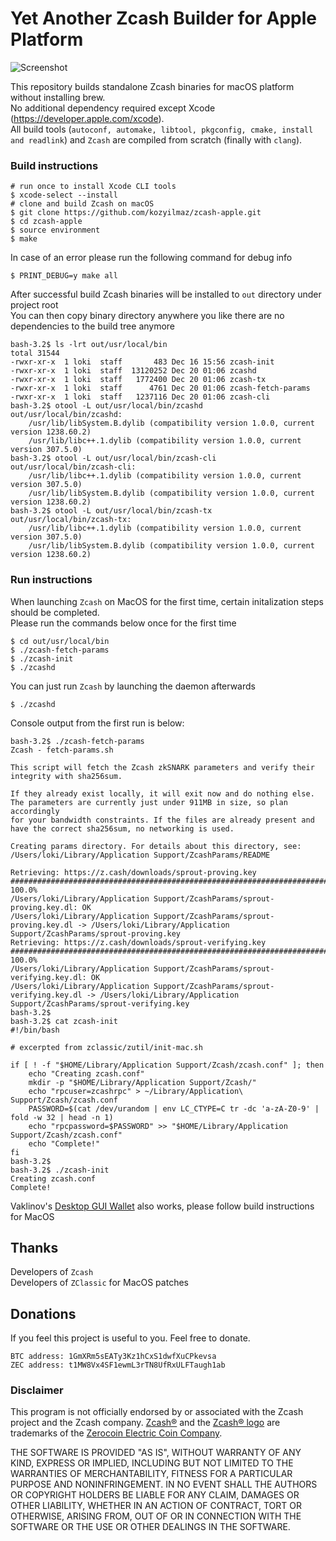 # Yet Another Zcash Builder for Apple Platform

![Screenshot](https://github.com/kozyilmaz/zcash-apple/raw/master/docs/zcash-apple.png "Zcash on Mac OS")

This repository builds standalone Zcash binaries for macOS platform without installing brew.  
No additional dependency required except Xcode (https://developer.apple.com/xcode).  
All build tools (`autoconf, automake, libtool, pkgconfig, cmake, install and readlink`) and `Zcash` are compiled from scratch (finally with `clang`).  


### Build instructions
```shell
# run once to install Xcode CLI tools
$ xcode-select --install
# clone and build Zcash on macOS
$ git clone https://github.com/kozyilmaz/zcash-apple.git
$ cd zcash-apple
$ source environment
$ make
```

In case of an error please run the following command for debug info
```shell
$ PRINT_DEBUG=y make all
```

After successful build Zcash binaries will be installed to `out` directory under project root  
You can then copy binary directory anywhere you like there are no dependencies to the build tree anymore  
```shell
bash-3.2$ ls -lrt out/usr/local/bin
total 31544
-rwxr-xr-x  1 loki  staff       483 Dec 16 15:56 zcash-init
-rwxr-xr-x  1 loki  staff  13120252 Dec 20 01:06 zcashd
-rwxr-xr-x  1 loki  staff   1772400 Dec 20 01:06 zcash-tx
-rwxr-xr-x  1 loki  staff      4761 Dec 20 01:06 zcash-fetch-params
-rwxr-xr-x  1 loki  staff   1237116 Dec 20 01:06 zcash-cli
bash-3.2$ otool -L out/usr/local/bin/zcashd
out/usr/local/bin/zcashd:
    /usr/lib/libSystem.B.dylib (compatibility version 1.0.0, current version 1238.60.2)
    /usr/lib/libc++.1.dylib (compatibility version 1.0.0, current version 307.5.0)
bash-3.2$ otool -L out/usr/local/bin/zcash-cli 
out/usr/local/bin/zcash-cli:
    /usr/lib/libc++.1.dylib (compatibility version 1.0.0, current version 307.5.0)
    /usr/lib/libSystem.B.dylib (compatibility version 1.0.0, current version 1238.60.2)
bash-3.2$ otool -L out/usr/local/bin/zcash-tx
out/usr/local/bin/zcash-tx:
    /usr/lib/libc++.1.dylib (compatibility version 1.0.0, current version 307.5.0)
    /usr/lib/libSystem.B.dylib (compatibility version 1.0.0, current version 1238.60.2)
```

### Run instructions

When launching `Zcash` on MacOS for the first time, certain initalization steps should be completed.  
Please run the commands below once for the first time  

```shell
$ cd out/usr/local/bin
$ ./zcash-fetch-params
$ ./zcash-init
$ ./zcashd
```

You can just run `Zcash` by launching the daemon afterwards  

`$ ./zcashd`  

Console output from the first run is below:
```shell
bash-3.2$ ./zcash-fetch-params
Zcash - fetch-params.sh

This script will fetch the Zcash zkSNARK parameters and verify their
integrity with sha256sum.

If they already exist locally, it will exit now and do nothing else.
The parameters are currently just under 911MB in size, so plan accordingly
for your bandwidth constraints. If the files are already present and
have the correct sha256sum, no networking is used.

Creating params directory. For details about this directory, see:
/Users/loki/Library/Application Support/ZcashParams/README

Retrieving: https://z.cash/downloads/sprout-proving.key
######################################################################## 100.0%
/Users/loki/Library/Application Support/ZcashParams/sprout-proving.key.dl: OK
/Users/loki/Library/Application Support/ZcashParams/sprout-proving.key.dl -> /Users/loki/Library/Application Support/ZcashParams/sprout-proving.key
Retrieving: https://z.cash/downloads/sprout-verifying.key
######################################################################## 100.0%
/Users/loki/Library/Application Support/ZcashParams/sprout-verifying.key.dl: OK
/Users/loki/Library/Application Support/ZcashParams/sprout-verifying.key.dl -> /Users/loki/Library/Application Support/ZcashParams/sprout-verifying.key
bash-3.2$ 
bash-3.2$ cat zcash-init 
#!/bin/bash

# excerpted from zclassic/zutil/init-mac.sh

if [ ! -f "$HOME/Library/Application Support/Zcash/zcash.conf" ]; then
    echo "Creating zcash.conf"
    mkdir -p "$HOME/Library/Application Support/Zcash/"
    echo "rpcuser=zcashrpc" > ~/Library/Application\ Support/Zcash/zcash.conf
    PASSWORD=$(cat /dev/urandom | env LC_CTYPE=C tr -dc 'a-zA-Z0-9' | fold -w 32 | head -n 1)
    echo "rpcpassword=$PASSWORD" >> "$HOME/Library/Application Support/Zcash/zcash.conf"
    echo "Complete!"
fi
bash-3.2$ 
bash-3.2$ ./zcash-init 
Creating zcash.conf
Complete!
```

Vaklinov's [Desktop GUI Wallet](https://github.com/vaklinov/zcash-swing-wallet-ui) also works, please follow build instructions for MacOS


## Thanks
Developers of `Zcash`  
Developers of `ZClassic` for MacOS patches

## Donations
If you feel this project is useful to you. Feel free to donate.

    BTC address: 1GmXRm5sEATy3Kz1hCxS1dwfXuCPkevsa
    ZEC address: t1MW8Vx4SF1ewmL3rTN8UfRxULFTaugh1ab


### Disclaimer
This program is not officially endorsed by or associated with the Zcash project and the Zcash company.
[Zcash®](https://trademarks.justia.com/871/93/zcash-87193130.html) and the 
[Zcash® logo](https://trademarks.justia.com/868/84/z-86884549.html) are trademarks of the
[Zerocoin Electric Coin Company](https://trademarks.justia.com/owners/zerocoin-electric-coin-company-3232749/).

THE SOFTWARE IS PROVIDED "AS IS", WITHOUT WARRANTY OF ANY KIND, EXPRESS OR
IMPLIED, INCLUDING BUT NOT LIMITED TO THE WARRANTIES OF MERCHANTABILITY,
FITNESS FOR A PARTICULAR PURPOSE AND NONINFRINGEMENT. IN NO EVENT SHALL THE
AUTHORS OR COPYRIGHT HOLDERS BE LIABLE FOR ANY CLAIM, DAMAGES OR OTHER
LIABILITY, WHETHER IN AN ACTION OF CONTRACT, TORT OR OTHERWISE, ARISING FROM,
OUT OF OR IN CONNECTION WITH THE SOFTWARE OR THE USE OR OTHER DEALINGS IN THE
SOFTWARE.

